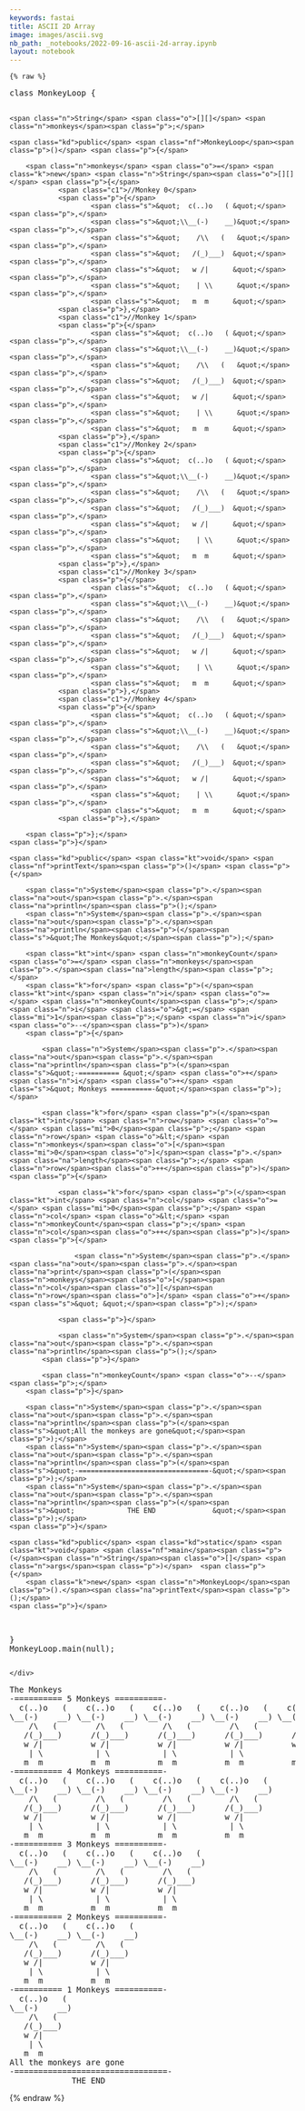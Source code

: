 ```yaml
---
keywords: fastai
title: ASCII 2D Array
image: images/ascii.svg
nb_path: _notebooks/2022-09-16-ascii-2d-array.ipynb
layout: notebook
---
```


<!--
#################################################
### THIS FILE WAS AUTOGENERATED! DO NOT EDIT! ###
#################################################
# file to edit: _notebooks/2022-09-16-ascii-2d-array.ipynb
-->

<div class="container" id="notebook-container">
        
    {% raw %}
    
<div class="cell border-box-sizing code_cell rendered">
<div class="input">

<div class="inner_cell">
    <div class="input_area">
<div class=" highlight hl-java"><pre><span></span><span class="kd">class</span> <span class="nc">MonkeyLoop</span> <span class="p">{</span>

    <span class="n">String</span> <span class="o">[][]</span> <span class="n">monkeys</span><span class="p">;</span>    

    <span class="kd">public</span> <span class="nf">MonkeyLoop</span><span class="p">()</span> <span class="p">{</span>

        <span class="n">monkeys</span> <span class="o">=</span> <span class="k">new</span> <span class="n">String</span><span class="o">[][]</span> <span class="p">{</span>
                <span class="c1">//Monkey 0</span>
                <span class="p">{</span>
                        <span class="s">&quot;  c(..)o   ( &quot;</span><span class="p">,</span>
                        <span class="s">&quot;\\__(-)    __)&quot;</span><span class="p">,</span>
                        <span class="s">&quot;    /\\   (   &quot;</span><span class="p">,</span>
                        <span class="s">&quot;   /(_)___)  &quot;</span><span class="p">,</span>
                        <span class="s">&quot;   w /|      &quot;</span><span class="p">,</span>
                        <span class="s">&quot;    | \\      &quot;</span><span class="p">,</span>
                        <span class="s">&quot;   m  m      &quot;</span>
                <span class="p">},</span>
                <span class="c1">//Monkey 1</span>
                <span class="p">{</span>
                        <span class="s">&quot;  c(..)o   ( &quot;</span><span class="p">,</span>
                        <span class="s">&quot;\\__(-)    __)&quot;</span><span class="p">,</span>
                        <span class="s">&quot;    /\\   (   &quot;</span><span class="p">,</span>
                        <span class="s">&quot;   /(_)___)  &quot;</span><span class="p">,</span>
                        <span class="s">&quot;   w /|      &quot;</span><span class="p">,</span>
                        <span class="s">&quot;    | \\      &quot;</span><span class="p">,</span>
                        <span class="s">&quot;   m  m      &quot;</span> 
                <span class="p">},</span>
                <span class="c1">//Monkey 2</span>
                <span class="p">{</span>
                        <span class="s">&quot;  c(..)o   ( &quot;</span><span class="p">,</span>
                        <span class="s">&quot;\\__(-)    __)&quot;</span><span class="p">,</span>
                        <span class="s">&quot;    /\\   (   &quot;</span><span class="p">,</span>
                        <span class="s">&quot;   /(_)___)  &quot;</span><span class="p">,</span>
                        <span class="s">&quot;   w /|      &quot;</span><span class="p">,</span>
                        <span class="s">&quot;    | \\      &quot;</span><span class="p">,</span>
                        <span class="s">&quot;   m  m      &quot;</span>
                <span class="p">},</span>
                <span class="c1">//Monkey 3</span>
                <span class="p">{</span>
                        <span class="s">&quot;  c(..)o   ( &quot;</span><span class="p">,</span>
                        <span class="s">&quot;\\__(-)    __)&quot;</span><span class="p">,</span>
                        <span class="s">&quot;    /\\   (   &quot;</span><span class="p">,</span>
                        <span class="s">&quot;   /(_)___)  &quot;</span><span class="p">,</span>
                        <span class="s">&quot;   w /|      &quot;</span><span class="p">,</span>
                        <span class="s">&quot;    | \\      &quot;</span><span class="p">,</span>
                        <span class="s">&quot;   m  m      &quot;</span>
                <span class="p">},</span>
                <span class="c1">//Monkey 4</span>
                <span class="p">{</span>
                        <span class="s">&quot;  c(..)o   ( &quot;</span><span class="p">,</span>
                        <span class="s">&quot;\\__(-)    __)&quot;</span><span class="p">,</span>
                        <span class="s">&quot;    /\\   (   &quot;</span><span class="p">,</span>
                        <span class="s">&quot;   /(_)___)  &quot;</span><span class="p">,</span>
                        <span class="s">&quot;   w /|      &quot;</span><span class="p">,</span>
                        <span class="s">&quot;    | \\      &quot;</span><span class="p">,</span>
                        <span class="s">&quot;   m  m      &quot;</span>
                <span class="p">},</span>

        <span class="p">};</span>
    <span class="p">}</span>

    <span class="kd">public</span> <span class="kt">void</span> <span class="nf">printText</span><span class="p">()</span> <span class="p">{</span>

        <span class="n">System</span><span class="p">.</span><span class="na">out</span><span class="p">.</span><span class="na">println</span><span class="p">();</span>
        <span class="n">System</span><span class="p">.</span><span class="na">out</span><span class="p">.</span><span class="na">println</span><span class="p">(</span><span class="s">&quot;The Monkeys&quot;</span><span class="p">);</span>

        <span class="kt">int</span> <span class="n">monkeyCount</span> <span class="o">=</span> <span class="n">monkeys</span><span class="p">.</span><span class="na">length</span><span class="p">;</span>
        <span class="k">for</span> <span class="p">(</span><span class="kt">int</span> <span class="n">i</span> <span class="o">=</span> <span class="n">monkeyCount</span><span class="p">;</span> <span class="n">i</span> <span class="o">&gt;=</span> <span class="mi">1</span><span class="p">;</span> <span class="n">i</span><span class="o">--</span><span class="p">)</span> 
        <span class="p">{</span>

            <span class="n">System</span><span class="p">.</span><span class="na">out</span><span class="p">.</span><span class="na">println</span><span class="p">(</span><span class="s">&quot;-========== &quot;</span> <span class="o">+</span> <span class="n">i</span> <span class="o">+</span> <span class="s">&quot; Monkeys ==========-&quot;</span><span class="p">);</span>

            <span class="k">for</span> <span class="p">(</span><span class="kt">int</span> <span class="n">row</span> <span class="o">=</span> <span class="mi">0</span><span class="p">;</span> <span class="n">row</span> <span class="o">&lt;</span> <span class="n">monkeys</span><span class="o">[</span><span class="mi">0</span><span class="o">]</span><span class="p">.</span><span class="na">length</span><span class="p">;</span> <span class="n">row</span><span class="o">++</span><span class="p">)</span> <span class="p">{</span>

                <span class="k">for</span> <span class="p">(</span><span class="kt">int</span> <span class="n">col</span> <span class="o">=</span> <span class="mi">0</span><span class="p">;</span> <span class="n">col</span> <span class="o">&lt;</span> <span class="n">monkeyCount</span><span class="p">;</span> <span class="n">col</span><span class="o">++</span><span class="p">)</span> <span class="p">{</span>

                    <span class="n">System</span><span class="p">.</span><span class="na">out</span><span class="p">.</span><span class="na">print</span><span class="p">(</span><span class="n">monkeys</span><span class="o">[</span><span class="n">col</span><span class="o">][</span><span class="n">row</span><span class="o">]</span> <span class="o">+</span> <span class="s">&quot; &quot;</span><span class="p">);</span>

                <span class="p">}</span>

                <span class="n">System</span><span class="p">.</span><span class="na">out</span><span class="p">.</span><span class="na">println</span><span class="p">();</span>
            <span class="p">}</span>

            <span class="n">monkeyCount</span> <span class="o">--</span><span class="p">;</span>
        <span class="p">}</span>

        <span class="n">System</span><span class="p">.</span><span class="na">out</span><span class="p">.</span><span class="na">println</span><span class="p">(</span><span class="s">&quot;All the monkeys are gone&quot;</span><span class="p">);</span>
        <span class="n">System</span><span class="p">.</span><span class="na">out</span><span class="p">.</span><span class="na">println</span><span class="p">(</span><span class="s">&quot;-================================-&quot;</span><span class="p">);</span>
        <span class="n">System</span><span class="p">.</span><span class="na">out</span><span class="p">.</span><span class="na">println</span><span class="p">(</span><span class="s">&quot;             THE END              &quot;</span><span class="p">);</span>
    <span class="p">}</span>

    <span class="kd">public</span> <span class="kd">static</span> <span class="kt">void</span> <span class="nf">main</span><span class="p">(</span><span class="n">String</span><span class="o">[]</span> <span class="n">args</span><span class="p">)</span>  <span class="p">{</span>
        <span class="k">new</span> <span class="n">MonkeyLoop</span><span class="p">().</span><span class="na">printText</span><span class="p">();</span>
    <span class="p">}</span>

<span class="p">}</span>
<span class="n">MonkeyLoop</span><span class="p">.</span><span class="na">main</span><span class="p">(</span><span class="kc">null</span><span class="p">);</span>
</pre></div>

    </div>
</div>
</div>

<div class="output_wrapper">
<div class="output">

<div class="output_area">

<div class="output_subarea output_stream output_stdout output_text">
<pre>
The Monkeys
-========== 5 Monkeys ==========-
  c(..)o   (    c(..)o   (    c(..)o   (    c(..)o   (    c(..)o   (  
\__(-)    __) \__(-)    __) \__(-)    __) \__(-)    __) \__(-)    __) 
    /\   (        /\   (        /\   (        /\   (        /\   (    
   /(_)___)      /(_)___)      /(_)___)      /(_)___)      /(_)___)   
   w /|          w /|          w /|          w /|          w /|       
    | \           | \           | \           | \           | \       
   m  m          m  m          m  m          m  m          m  m       
-========== 4 Monkeys ==========-
  c(..)o   (    c(..)o   (    c(..)o   (    c(..)o   (  
\__(-)    __) \__(-)    __) \__(-)    __) \__(-)    __) 
    /\   (        /\   (        /\   (        /\   (    
   /(_)___)      /(_)___)      /(_)___)      /(_)___)   
   w /|          w /|          w /|          w /|       
    | \           | \           | \           | \       
   m  m          m  m          m  m          m  m       
-========== 3 Monkeys ==========-
  c(..)o   (    c(..)o   (    c(..)o   (  
\__(-)    __) \__(-)    __) \__(-)    __) 
    /\   (        /\   (        /\   (    
   /(_)___)      /(_)___)      /(_)___)   
   w /|          w /|          w /|       
    | \           | \           | \       
   m  m          m  m          m  m       
-========== 2 Monkeys ==========-
  c(..)o   (    c(..)o   (  
\__(-)    __) \__(-)    __) 
    /\   (        /\   (    
   /(_)___)      /(_)___)   
   w /|          w /|       
    | \           | \       
   m  m          m  m       
-========== 1 Monkeys ==========-
  c(..)o   (  
\__(-)    __) 
    /\   (    
   /(_)___)   
   w /|       
    | \       
   m  m       
All the monkeys are gone
-================================-
             THE END              
</pre>
</div>
</div>

</div>
</div>

</div>
    {% endraw %}

</div>
 

